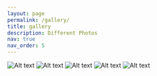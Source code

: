 ```yaml
---
layout: page
permalink: /gallery/
title: gallery
description: Different Photos
nav: true
nav_order: 5
---
```


![Alt text]([url](https://github.com/gpy1234/gpy1234.github.io/blob/master/images/download.jpeg))
![Alt text]([url](https://github.com/gpy1234/gpy1234.github.io/blob/master/images/images%20(1).jpeg)https://github.com/gpy1234/gpy1234.github.io/blob/master/images/images%20(1).jpeg)
![Alt text]([url](https://github.com/gpy1234/gpy1234.github.io/blob/master/images/images%20(2).jpeg)https://github.com/gpy1234/gpy1234.github.io/blob/master/images/images%20(2).jpeg)
![Alt text]([url](https://github.com/gpy1234/gpy1234.github.io/blob/master/images/images%20(3).jpeg)https://github.com/gpy1234/gpy1234.github.io/blob/master/images/images%20(3).jpeg)
![Alt text]([url](https://github.com/gpy1234/gpy1234.github.io/blob/master/images/images%20(4).jpeg)https://github.com/gpy1234/gpy1234.github.io/blob/master/images/images%20(4).jpeg)


